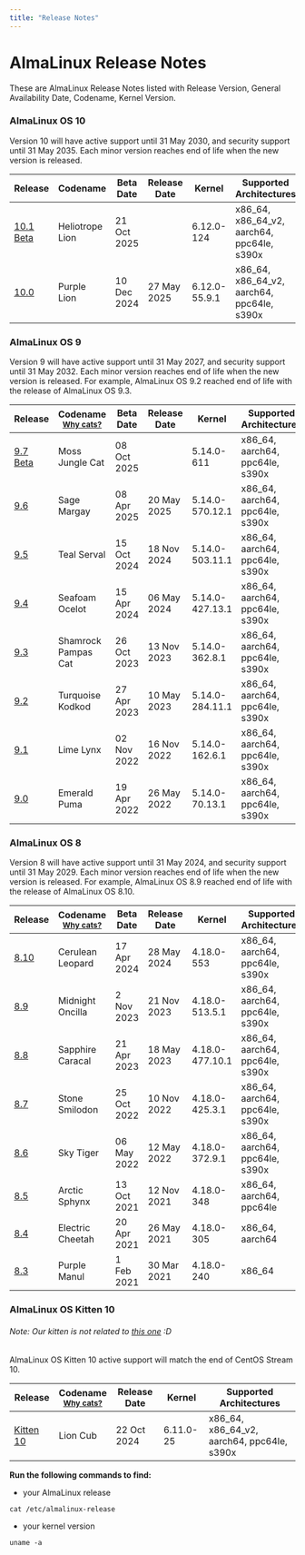 ```yaml
---
title: "Release Notes"
---
```


# AlmaLinux Release Notes

These are AlmaLinux Release Notes listed with Release Version, General Availability Date, Codename, Kernel Version.

### AlmaLinux OS 10

Version 10 will have active support until 31 May 2030, and security support until 31 May 2035. Each minor version reaches end of life when the new version is released.

| Release                               | Codename        | Beta Date   | Release Date | Kernel        | Supported Architectures                    |
| ------------------------------------- | --------------- | ----------- | ------------ | ------------- | ------------------------------------------ |
| [10.1 Beta](/release-notes/10.1-beta) | Heliotrope Lion | 21 Oct 2025 |              | 6.12.0-124    | x86_64, x86_64_v2, aarch64, ppc64le, s390x |
| [10.0](/release-notes/10.0)           | Purple Lion     | 10 Dec 2024 | 27 May 2025  | 6.12.0-55.9.1 | x86_64, x86_64_v2, aarch64, ppc64le, s390x |

### AlmaLinux OS 9

Version 9 will have active support until 31 May 2027, and security support until 31 May 2032. Each minor version reaches end of life when the new version is released. For example, AlmaLinux OS 9.2 reached end of life with the release of AlmaLinux OS 9.3.

| Release                             | Codename <br /> <small>[Why cats?](/FAQ.html#why-does-the-almalinux-codename-include-cats)</small> | Beta Date   | Release Date | Kernel          | Supported Architectures         |
| ----------------------------------- | -------------------------------------------------------------------------------------------------- | ----------- | ------------ | --------------- | ------------------------------- |
| [9.7 Beta](/release-notes/9.7-beta) | Moss Jungle Cat                                                                                    | 08 Oct 2025 |              | 5.14.0-611      | x86_64, aarch64, ppc64le, s390x |
| [9.6](/release-notes/9.6)           | Sage Margay                                                                                        | 08 Apr 2025 | 20 May 2025  | 5.14.0-570.12.1 | x86_64, aarch64, ppc64le, s390x |
| [9.5](/release-notes/9.5)           | Teal Serval                                                                                        | 15 Oct 2024 | 18 Nov 2024  | 5.14.0-503.11.1 | x86_64, aarch64, ppc64le, s390x |
| [9.4](/release-notes/9.4)           | Seafoam Ocelot                                                                                     | 15 Apr 2024 | 06 May 2024  | 5.14.0-427.13.1 | x86_64, aarch64, ppc64le, s390x |
| [9.3](/release-notes/9.3)           | Shamrock Pampas Cat                                                                                | 26 Oct 2023 | 13 Nov 2023  | 5.14.0-362.8.1  | x86_64, aarch64, ppc64le, s390x |
| [9.2](/release-notes/9.2)           | Turquoise Kodkod                                                                                   | 27 Apr 2023 | 10 May 2023  | 5.14.0-284.11.1 | x86_64, aarch64, ppc64le, s390x |
| [9.1](/release-notes/9.1)           | Lime Lynx                                                                                          | 02 Nov 2022 | 16 Nov 2022  | 5.14.0-162.6.1  | x86_64, aarch64, ppc64le, s390x |
| [9.0](/release-notes/9.0)           | Emerald Puma                                                                                       | 19 Apr 2022 | 26 May 2022  | 5.14.0-70.13.1  | x86_64, aarch64, ppc64le, s390x |

### AlmaLinux OS 8

Version 8 will have active support until 31 May 2024, and security support until 31 May 2029. Each minor version reaches end of life when the new version is released. For example, AlmaLinux OS 8.9 reached end of life with the release of AlmaLinux OS 8.10.

| Release                     | Codename <br /> <small>[Why cats?](/FAQ.html#why-does-the-almalinux-codename-include-cats)</small> | Beta Date   | Release Date | Kernel          | Supported Architectures         |
| --------------------------- | -------------------------------------------------------------------------------------------------- | ----------- | ------------ | --------------- | ------------------------------- |
| [8.10](/release-notes/8.10) | Cerulean Leopard                                                                                   | 17 Apr 2024 | 28 May 2024  | 4.18.0-553      | x86_64, aarch64, ppc64le, s390x |
| [8.9](/release-notes/8.9)   | Midnight Oncilla                                                                                   | 2 Nov 2023  | 21 Nov 2023  | 4.18.0-513.5.1  | x86_64, aarch64, ppc64le, s390x |
| [8.8](/release-notes/8.8)   | Sapphire Caracal                                                                                   | 21 Apr 2023 | 18 May 2023  | 4.18.0-477.10.1 | x86_64, aarch64, ppc64le, s390x |
| [8.7](/release-notes/8.7)   | Stone Smilodon                                                                                     | 25 Oct 2022 | 10 Nov 2022  | 4.18.0-425.3.1  | x86_64, aarch64, ppc64le, s390x |
| [8.6](/release-notes/8.6)   | Sky Tiger                                                                                          | 06 May 2022 | 12 May 2022  | 4.18.0-372.9.1  | x86_64, aarch64, ppc64le, s390x |
| [8.5](/release-notes/8.5)   | Arctic Sphynx                                                                                      | 13 Oct 2021 | 12 Nov 2021  | 4.18.0-348      | x86_64, aarch64, ppc64le        |
| [8.4](/release-notes/8.4)   | Electric Cheetah                                                                                   | 20 Apr 2021 | 26 May 2021  | 4.18.0-305      | x86_64, aarch64                 |
| [8.3](/release-notes/8.3)   | Purple Manul                                                                                       | 1 Feb 2021  | 30 Mar 2021  | 4.18.0-240      | x86_64                          |

### AlmaLinux OS Kitten 10

###### Note: Our kitten is not related to [this one](https://www.sandia.gov/ccr/software/kitten-lightweight-kernel/) :D

AlmaLinux OS Kitten 10 active support will match the end of CentOS Stream 10.

| Release                               | Codename <br /> <small>[Why cats?](/FAQ.html#why-does-the-almalinux-codename-include-cats)</small> | Release Date | Kernel    | Supported Architectures                    |
| ------------------------------------- | -------------------------------------------------------------------------------------------------- | ------------ | --------- | ------------------------------------------ |
| [Kitten 10](/release-notes/kitten-10) | Lion Cub                                                                                           | 22 Oct 2024  | 6.11.0-25 | x86_64, x86_64_v2, aarch64, ppc64le, s390x |

**Run the following commands to find:**

- your AlmaLinux release

```
cat /etc/almalinux-release
```

- your kernel version

```
uname -a
```
